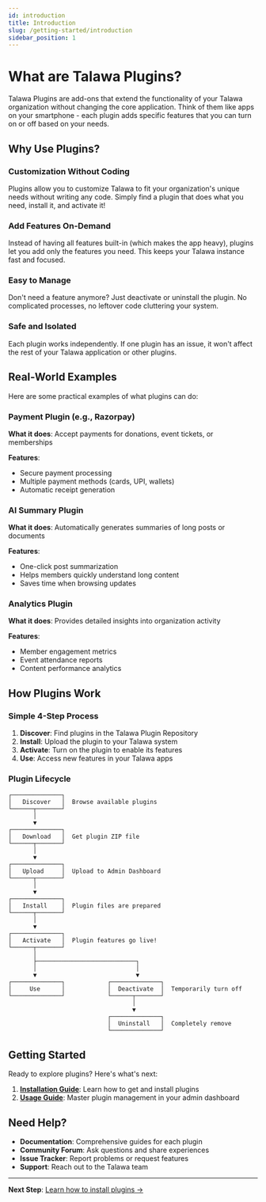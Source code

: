 ```yaml
---
id: introduction
title: Introduction
slug: /getting-started/introduction
sidebar_position: 1
---
```


# What are Talawa Plugins?

Talawa Plugins are add-ons that extend the functionality of your Talawa organization without changing the core application. Think of them like apps on your smartphone - each plugin adds specific features that you can turn on or off based on your needs.

## Why Use Plugins?

### Customization Without Coding
Plugins allow you to customize Talawa to fit your organization's unique needs without writing any code. Simply find a plugin that does what you need, install it, and activate it!

### Add Features On-Demand
Instead of having all features built-in (which makes the app heavy), plugins let you add only the features you need. This keeps your Talawa instance fast and focused.

### Easy to Manage
Don't need a feature anymore? Just deactivate or uninstall the plugin. No complicated processes, no leftover code cluttering your system.

### Safe and Isolated
Each plugin works independently. If one plugin has an issue, it won't affect the rest of your Talawa application or other plugins.

## Real-World Examples

Here are some practical examples of what plugins can do:

### Payment Plugin (e.g., Razorpay)
**What it does**: Accept payments for donations, event tickets, or memberships

**Features**:
- Secure payment processing
- Multiple payment methods (cards, UPI, wallets)
- Automatic receipt generation

### AI Summary Plugin
**What it does**: Automatically generates summaries of long posts or documents

**Features**:
- One-click post summarization
- Helps members quickly understand long content
- Saves time when browsing updates

### Analytics Plugin
**What it does**: Provides detailed insights into organization activity

**Features**:
- Member engagement metrics
- Event attendance reports
- Content performance analytics

## How Plugins Work

### Simple 4-Step Process

1. **Discover**: Find plugins in the Talawa Plugin Repository
2. **Install**: Upload the plugin to your Talawa system
3. **Activate**: Turn on the plugin to enable its features
4. **Use**: Access new features in your Talawa apps

### Plugin Lifecycle

```
┌──────────────┐
│   Discover   │  Browse available plugins
└──────┬───────┘
       │
       ▼
┌──────────────┐
│   Download   │  Get plugin ZIP file
└──────┬───────┘
       │
       ▼
┌──────────────┐
│   Upload     │  Upload to Admin Dashboard
└──────┬───────┘
       │
       ▼
┌──────────────┐
│   Install    │  Plugin files are prepared
└──────┬───────┘
       │
       ▼
┌──────────────┐
│   Activate   │  Plugin features go live!
└──────┬───────┘
       │
       ├────────────────────────────┐
       │                            │
       ▼                            ▼
┌──────────────┐            ┌──────────────┐
│     Use      │            │  Deactivate  │  Temporarily turn off
└──────────────┘            └──────┬───────┘
                                   │
                                   ▼
                            ┌──────────────┐
                            │  Uninstall   │  Completely remove
                            └──────────────┘
```

## Getting Started

Ready to explore plugins? Here's what's next:

1. **[Installation Guide](./installation)**: Learn how to get and install plugins
2. **[Usage Guide](./usage)**: Master plugin management in your admin dashboard

## Need Help?

- **Documentation**: Comprehensive guides for each plugin
- **Community Forum**: Ask questions and share experiences
- **Issue Tracker**: Report problems or request features
- **Support**: Reach out to the Talawa team

---

**Next Step**: [Learn how to install plugins →](./installation)
